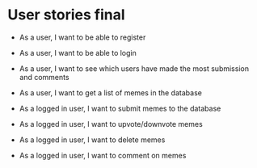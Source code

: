 # User stories final

* As a user, I want to be able to register

* As a user, I want to be able to login

* As a user, I want to see which users have made the most submission and comments

* As a user, I want to get a list of memes in the database

* As a logged in user, I want to submit memes to the database

* As a logged in user, I want to upvote/downvote memes

* As a logged in user, I want to delete memes

* As a logged in user, I want to comment on memes


